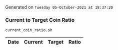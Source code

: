 Generated on `Tuesday 05-October-2021 at 18:37:20`

### Current to Target Coin Ratio
`current_coin_ratio.sh`

Date|Current|Target|Ratio
---|---|---|---
